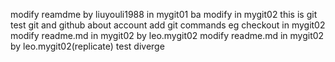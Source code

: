 modify reamdme by liuyouli1988 in mygit01
ba
modify in mygit02
this is git
test git and github about account
add git commands eg checkout in mygit02
modify readme.md in mygit02 by leo.mygit02
modify readme.md in mygit02 by leo.mygit02(replicate)
test diverge
